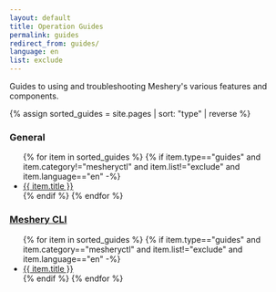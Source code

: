 ```yaml
---
layout: default
title: Operation Guides
permalink: guides
redirect_from: guides/
language: en
list: exclude
---
```


Guides to using and troubleshooting Meshery's various features and components.

{% assign sorted_guides = site.pages | sort: "type" | reverse %}

### General

<ul>
    {% for item in sorted_guides %}
    {% if item.type=="guides" and item.category!="mesheryctl" and item.list!="exclude" and item.language=="en"  -%}
      <li><a href="{{ site.baseurl }}{{ item.url }}">{{ item.title }}</a></li>
      {% endif %}
    {% endfor %}
</ul>

### <a href="{{ site.baseurl }}/guides/mesheryctl" class="text-black">Meshery CLI</a>

<ul>
  {% for item in sorted_guides %}
  {% if item.type=="guides" and item.category=="mesheryctl" and item.list!="exclude" and item.language=="en" -%}
    <li><a href="{{ site.baseurl }}{{ item.url }}">{{ item.title }}</a>
    </li>
    {% endif %}
  {% endfor %}
</ul>

<!-- {% comment %}
#
#  Change date order by adding '| reversed'
#  To sort by title or other variables use {% assign sorted_posts = category[1] | sort: 'title' %}
#
{% endcomment %}

{% for guide in site.adapter %}
<h2 id="{{guide[0] | uri_escape | downcase }}">{{guide[0] | capitalize}}1</h2>

{% endfor %}

{% assign sorted_guides = site.guides | sort %}
{% for guide in sorted_guides %}
<h2 id="{{guide[0] | uri_escape | downcase }}">{{guide[0] | capitalize}}</h2>

{% endfor %} -->
